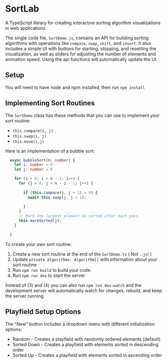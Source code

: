 # SortLab

A TypeScript library for creating interactive sorting algorithm visualizations
in web applications.

The single code file, `SortDemo.js`, contains an API for building sorting
algorithms with operations like `compare`, `swap`, `shift`, and `insert`. It
also includes a simple UI with buttons for starting, stopping, and resetting the
visualization, as well as sliders for adjusting the number of elements and
animation  speed. Using the api functions will automatically update the UI.

## Setup

You will need to have node and npm installed, then run `npm install`

## Implementing Sort Routines

The `SortDemo` class has these methods that you can use to implement your sort routine: 

* `this.compare(i, j)`
* `this.swap(i, j)`
* `this.move(i,j)`

Here is an implementation of a bubble sort:

```typescript
  async bubbleSort(n: number) {
    let i: number = 0
    let j: number = 0

    for (i = 0; i < n - 1; i++) {
      for (j = 0; j < n - i - 1; j++) {
        
        if (this.compare(j, j + 1) > 0) {
          await this.swap(j, j + 1);
        
        }
      }
      // Mark the largest element as sorted after each pass
      this.markSorted(j);
    }

  }
```

To create your own sort routine: 

1) Create a new sort routine at the end of the `SortDemo.ts` ( Not .`.js`! )
2) Update `private algorithms: Algorithm[]` with information about your sort routine
3) Run `npm run build` to build your code. 
4) Run `npm run dev` to start the server

Instead of (3) and (4) you can also run `npm run dev:watch` and the development
server will automatically watch for changes, rebuild, and keep the server running.

## Playfield Setup Options

The "New" button includes a dropdown menu with different initialization options:

* Random - Creates a playfield with randomly ordered elements (default)
* Sorted Down - Creates a playfield with elements sorted in descending order
* Sorted Up - Creates a playfield with elements sorted in ascending order

